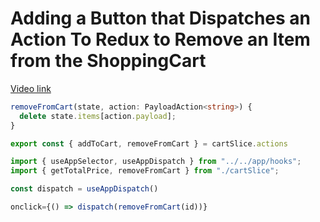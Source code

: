 # Adding a Button that Dispatches an Action To Redux to Remove an Item from the ShoppingCart

[Video link](https://www.egghead.io/lessons/react-adding-a-button-that-dispatches-an-action-to-redux-to-remove-an-item-from-the-shoppingcart?pl=modern-redux-with-redux-toolkit-rtk-and-typescript-64f243c8)

<TimeStamp start="0:10" end="0:20">

```ts
removeFromCart(state, action: PayloadAction<string>) {
  delete state.items[action.payload];
}

export const { addToCart, removeFromCart } = cartSlice.actions
```

</TimeStamp>

<TimeStamp start="0:30" end="0:35">

```ts
import { useAppSelector, useAppDispatch } from "../../app/hooks";
import { getTotalPrice, removeFromCart } from "./cartSlice";
```

</TimeStamp>

<TimeStamp start="0:37" end="0:00">

```ts
const dispatch = useAppDispatch()

onclick={() => dispatch(removeFromCart(id))}
```

</TimeStamp>
